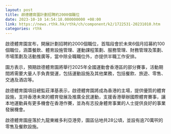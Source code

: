 ```yaml
---
layout: post
title: 啟德體育園計劃招聘約2000個職位　
date: 2023-10-10 14:54:18.000000000 +08:00
link: https://news.rthk.hk/rthk/ch/component/k2/1722531-20231010.htm
categories: rthk
---
```


啟德體育園宣布，開展計劃招聘約2000個職位，首階段會於未來6個月招募約100個職位，涵蓋餐飲、體育設施管理、運動課程策劃、服務管理、財務管理及策劃、市場策劃及活動推廣等，當中除全職職位外，亦提供半職工作安排。

園方表示，預期啟德體育園將舉行2025年全國運動會香港區的部分賽事，活動期間將需要大量人手負責營運，包括運動設施及其他業務，包括餐飲、旅遊、零售、交通及酒店等。

啟德體育園項目總監莊澤基表示，啟德體育園將成為香港的主場，提供優質的體育設施，支持香港未來的體育發展及推廣全民運動，支援香港舉辦國際體育賽事，讓本地運動員有更多機會在香港作賽，並為有志投身體育事業的人士提供良好的事業發展機會。

啟德體育園座落於九龍東維多利亞港旁，園區佔地共28公頃，並設有逾70萬呎的零售及餐飲設施。
